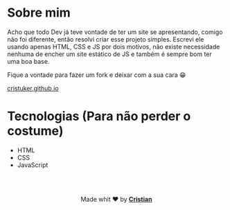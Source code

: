 # Sobre mim

Acho que todo Dev já teve vontade de ter um site se apresentando, comigo não foi diferente, então resolvi criar esse projeto simples. Escrevi ele usando apenas HTML, CSS e JS por dois motivos, não existe necessidade nenhuma de encher um site estático de JS e também é sempre bom ter uma boa base.

Fique a vontade para fazer um fork e deixar com a sua cara 😁

<a href="http://cristuker.github.io/" target="blank">cristuker.github.io</a>

# Tecnologias (Para não perder o costume)

* HTML
* CSS
* JavaScript

<br />
<br />


<p align="center">Made whit ❤️ by <strong><a href="http://linkedin.com/in/cristian-silva-dev" target="blank" >Cristian</></p></strong>

